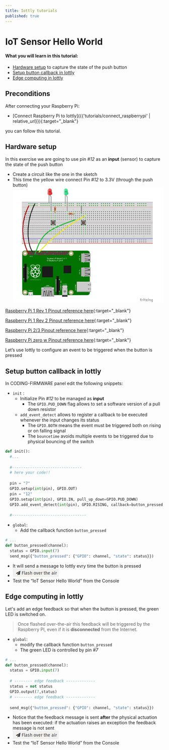 ```yaml
---
title: Iottly tutorials
published: true
---
```


# IoT Sensor Hello World


#### What you will learn in this tutorial:


- [Hardware setup](#hardware-setup) to capture the state of the push button
- [Setup button callback in Iottly](#setup-button-callback-in-iottly)
- [Edge computing in Iottly](#edge-computing-in-iottly)


## Preconditions

After connecting your Raspberry Pi:
- [Connect Raspberry Pi to Iottly]({{'tutorials/connect_raspberrypi' | relative_url}}){:target="_blank"}  

you can follow this tutorial.



## Hardware setup 


In this exercise we are going to use pin *#12* as an **input** (sensor) to capture the state of the push button
- Create a circuit like the one in the sketch
- This time the yellow wire connect Pin *#12* to 3.3V (through the push button)
![Alt text](/images/hardware_set_up2.png)


[Raspberry Pi 1 Rev 1 Pinout reference here](http://www.hobbytronics.co.uk/image/data/tutorial/raspberry-pi/gpio-pinout.jpg){:target="_blank"} 

[Raspberry Pi 1 Rev 2 Pinout reference here](http://www.hobbytronics.co.uk/image/data/tutorial/raspberry-pi/gpio-pinout-rev2.jpg){:target="_blank"} 

[Raspberry Pi 2/3 Pinout reference here](http://www.jameco.com/Jameco/workshop/circuitnotes/raspberry_pi_circuit_note_fig2a.jpg){:target="_blank"} 

[Raspberry Pi zero w Pinout reference here](http://othermod.com/wp-content/uploads/Raspberry-Pi-Model-Zero-Mini-PC.jpg){:target="_blank"}   



Let’s use Iottly to configure an event to be triggered when the button is pressed


## Setup button callback in Iottly


In CODING-FIRMWARE panel edit the following snippets:
- ```init``` :
  - Initialize Pin *#12* to be managed as **input**
    - The ```GPIO.PUD_DOWN``` flag allows to set a software version of a pull down resistor
  - ```add_event_detect``` allows to register a callback to be executed whenever the input changes its status
    - The ```GPIO.BOTH``` means the event must be triggered both on rising or on falling signal
    - The ```bouncetime``` avoids multiple events to be triggered due to physical bouncing of the switch
    
```python
def init():
  #...

  #-------------------------------
  # here your code!!

  pin = "7"
  GPIO.setup(int(pin), GPIO.OUT)  
  pin = "12"
  GPIO.setup(int(pin), GPIO.IN, pull_up_down=GPIO.PUD_DOWN)
  GPIO.add_event_detect(int(pin), GPIO.RISING, callback=button_pressed, bouncetime=200)
  
  #---------------------------------
``` 
   
- ```global```:
  - Add the callback function ```button_pressed```
  
```python
# ...
def button_pressed(channel):
  status = GPIO.input(7)
  send_msg({"button_pressed": {"GPIO": channel, "state": status}})
```

- It will send a message to Iottly evry time the button is pressed
-  ![Alt text](/images/flash_botton.png) 
- Test the “IoT Sensor Hello World” from the Console


## Edge computing in Iottly

 
Let's add an edge feedback so that when the button is pressed, the green LED is switched on.

> Once flashed over-the-air this feedback will be triggered by the Raspberry PI, even if it is **disconnected** from the Internet.

- ```global```:
  - modify the callback function ```button_pressed```
  - The green LED is controlled by pin *#7*
  
```python
# ...
def button_pressed(channel):
  status = GPIO.input(7)
  
  # -------- edge feedback -------------
  status = not status
  GPIO.output(7,status)
  # -------- edge feedback -------------
  
  send_msg({"button_pressed": {"GPIO": channel, "state": status}})
```
- Notice that the feedback message is sent **after** the physical actuation has been executed: if the actuation raises an exception the  feedback message is not sent
-  ![Alt text](/images/flash_botton.png)
- Test the “IoT Sensor Hello World” from the Console





